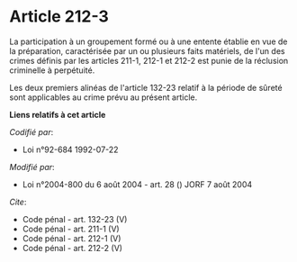 # Article 212-3

La participation à un groupement formé ou à une entente établie en vue de la préparation, caractérisée par un ou plusieurs
faits matériels, de l'un des crimes définis par les articles 211-1, 212-1 et 212-2 est punie de la réclusion criminelle à
perpétuité. 

Les deux premiers alinéas de l'article 132-23 relatif à la période de sûreté sont applicables au crime prévu au présent
article.

**Liens relatifs à cet article**

_Codifié par_:

  - Loi n°92-684 1992-07-22

_Modifié par_:

  - Loi n°2004-800 du 6 août 2004 - art. 28 () JORF 7 août 2004

_Cite_:

  - Code pénal - art. 132-23 (V)
  - Code pénal - art. 211-1 (V)
  - Code pénal - art. 212-1 (V)
  - Code pénal - art. 212-2 (V)
